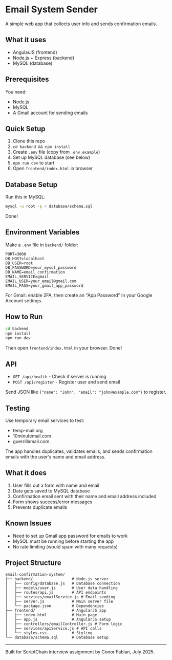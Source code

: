 # Email System Sender

A simple web app that collects user info and sends confirmation emails.

## What it uses
- AngularJS (frontend)
- Node.js + Express (backend) 
- MySQL (database)

## Prerequisites

You need:
- Node.js 
- MySQL
- A Gmail account for sending emails

## Quick Setup

1. Clone this repo
2. `cd backend && npm install`
3. Create `.env` file (copy from `.env.example`)
4. Set up MySQL database (see below)
5. `npm run dev` to start
6. Open `frontend/index.html` in browser

## Database Setup

Run this in MySQL:
```bash
mysql -u root -p < database/schema.sql
```

Done!

## Environment Variables

Make a `.env` file in `backend/` folder:

```env
PORT=3000
DB_HOST=localhost
DB_USER=root
DB_PASSWORD=your_mysql_password
DB_NAME=email_confirmation
EMAIL_SERVICE=gmail
EMAIL_USER=your_email@gmail.com
EMAIL_PASS=your_gmail_app_password
```

For Gmail: enable 2FA, then create an "App Password" in your Google Account settings.

## How to Run

```bash
cd backend
npm install
npm run dev
```

Then open `frontend/index.html` in your browser. Done!

## API

- `GET /api/health` - Check if server is running
- `POST /api/register` - Register user and send email

Send JSON like `{"name": "John", "email": "john@example.com"}` to register.

## Testing

Use temporary email services to test:
- temp-mail.org
- 10minutemail.com
- guerrillamail.com

The app handles duplicates, validates emails, and sends confirmation emails with the user's name and email address.

## What it does

1. User fills out a form with name and email
2. Data gets saved to MySQL database
3. Confirmation email sent with their name and email address included
4. Form shows success/error messages
5. Prevents duplicate emails

## Known Issues

- Need to set up Gmail app password for emails to work
- MySQL must be running before starting the app
- No rate limiting (would spam with many requests)

## Project Structure

```
email-confirmation-system/
├── backend/                 # Node.js server
│   ├── config/database.js   # Database connection
│   ├── models/user.js       # User data handling
│   ├── routes/api.js        # API endpoints
│   ├── services/emailService.js # Email sending
│   ├── server.js            # Main server file
│   └── package.json         # Dependencies
├── frontend/                # AngularJS app
│   ├── index.html           # Main page
│   ├── app.js               # AngularJS setup
│   ├── controllers/emailController.js # Form logic
│   ├── services/apiService.js # API calls
│   └── styles.css           # Styling
└── database/schema.sql      # Database setup
```

---

Built for ScriptChain interview assignment by Conor Fabian, July 2025.